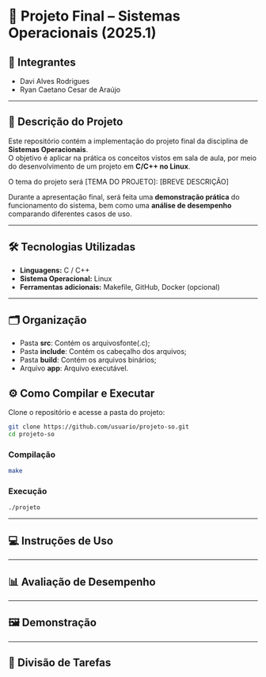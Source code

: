 # 📌 Projeto Final – Sistemas Operacionais (2025.1)

## 👥 Integrantes
- Davi Alves Rodrigues
- Ryan Caetano Cesar de Araújo

---

## 📖 Descrição do Projeto
Este repositório contém a implementação do projeto final da disciplina de **Sistemas Operacionais**.  
O objetivo é aplicar na prática os conceitos vistos em sala de aula, por meio do desenvolvimento de um projeto em **C/C++ no Linux**.  

O tema do projeto será [TEMA DO PROJETO]:
[BREVE DESCRIÇÂO]

Durante a apresentação final, será feita uma **demonstração prática** do funcionamento do sistema, bem como uma **análise de desempenho** comparando diferentes casos de uso.

---

## 🛠️ Tecnologias Utilizadas
- **Linguagens:** C / C++  
- **Sistema Operacional:** Linux 
- **Ferramentas adicionais:** Makefile, GitHub, Docker (opcional)  

---

## 🗂️ Organização

- Pasta **src**: Contém os arquivosfonte(.c);
- Pasta **include**: Contém os cabeçalho dos arquivos;
- Pasta **build**: Contém os arquivos binários;
- Arquivo **app**: Arquivo executável.

## ⚙️ Como Compilar e Executar
Clone o repositório e acesse a pasta do projeto:
```bash
git clone https://github.com/usuario/projeto-so.git
cd projeto-so
```
### Compilação
```bash
make
```

### Execução
```bash
./projeto
```

---

## 💻 Instruções de Uso

---

## 📊 Avaliação de Desempenho

---

## 🖼️ Demonstração

---

## 📌 Divisão de Tarefas
